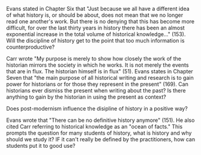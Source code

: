 Evans stated in Chapter Six that "Just because we all have a different idea of what history is, or should be about, does not mean that we no longer read one another's work. But there is no denying that this has become more difficult, for over the last thirty years in history there has been an almost exponential increase in the total volume of historical knowledge..." (153). Will the discipline of history get to the point that too much information is counterproductive?

Carr wrote "My purpose is merely to show how closely the work of the historian mirrors the society in which he works. It is not merely the events that are in flux. The historian himself is in flux" (51). Evans states in Chapter Seven that "the main purpose of all historical writing and research is to gain power for historians or for those they represent in the present" (169). Can historians ever dismiss the present when writing about the past? Is there anything to gain by the historian in using the present as context?

Does post-modernism influence the disipline of history in a positive way? 

Evans wrote that "There can be no definitive history anymore" (151). He also cited Carr referring to historical knowledge as an "ocean of facts." This prompts the question for many students of history, what is history and why should we study it? IF it can't really be defined by the practitioners, how can students put it to good use?
